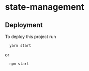 # state-management


## Deployment

To deploy this project run

```bash
  yarn start
```
or
```bash
  npm start
```
